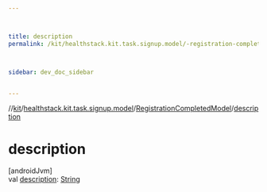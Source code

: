 ```yaml
---



title: description
permalink: /kit/healthstack.kit.task.signup.model/-registration-completed-model/description.html



sidebar: dev_doc_sidebar


---
```




//[kit](/kit.html)/[healthstack.kit.task.signup.model](../index.html)/[RegistrationCompletedModel](index.html)/[description](description.html)



# description



[androidJvm]\
val [description](description.html): [String](https://kotlinlang.org/api/latest/jvm/stdlib/kotlin/-string/index.html)






